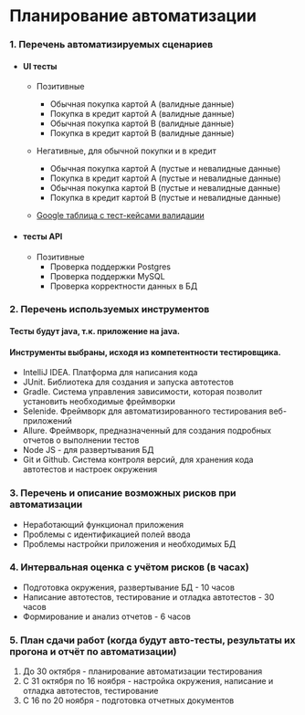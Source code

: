 # Планирование автоматизации

### 1. Перечень автоматизируемых сценариев

- #### UI тесты

    - Позитивные
        - Обычная покупка картой А (валидные данные)
        - Покупка в кредит картой А (валидные данные)
        - Обычная покупка картой B (валидные данные)
        - Покупка в кредит картой B (валидные данные)

    - Негативные, для обычной покупки и в кредит
        - Обычная покупка картой А (пустые и невалидные данные)
        - Покупка в кредит картой А (пустые и невалидные данные)
        - Обычная покупка картой B (пустые и невалидные данные)
        - Покупка в кредит картой B (пустые и невалидные данные)

    -  [Google таблица с тест-кейсами валидации](https://docs.google.com/spreadsheets/d/1UqI8QPI4CFlLypL6ZwX-dr8x_BfT9CW7sZ4vYoJh1po/edit?usp=sharing)

- #### тесты API

    - Позитивные
        - Проверка поддержки Postgres
        - Проверка поддержки MySQL
        - Проверка корректности данных в БД

### 2. Перечень используемых инструментов
#### Тесты будут java, т.к. приложение на java.
#### Инструменты выбраны, исходя из компетентности тестировщика.
* IntelliJ IDEA. Платформа для написания кода
* JUnit. Библиотека для создания и запуска автотестов
* Gradle. Система управления зависимости, которая позволит установить необходимые фреймворки
* Selenide. Фреймворк для автоматизированного тестирования веб-приложений
* Allure. Фреймворк, предназначенный для создания подробных отчетов о выполнении тестов
* Node JS - для развертывания БД
* Git и Github. Система контроля версий, для хранения кода автотестов и настроек окружения

### 3. Перечень и описание возможных рисков при автоматизации

* Неработающий функционал приложения
* Проблемы с идентификацией полей ввода
* Проблемы настройки приложения и необходимых БД

### 4. Интервальная оценка с учётом рисков (в часах)
* Подготовка окружения, развертывание БД - 10 часов
* Написание автотестов, тестирование и отладка автотестов -  30 часов
* Формирование и анализ отчетов - 6 часов

### 5. План сдачи работ (когда будут авто-тесты, результаты их прогона и отчёт по автоматизации)
1. До 30 октября - планирование автоматизации тестирования
1. С 31 октября по 16 ноября - настройка окружения, написание и отладка автотестов, тестирование
1. C 16 по 20 ноября - подготовка отчетных документов
